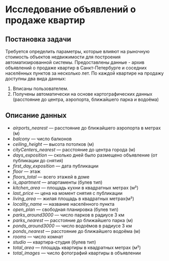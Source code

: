 # Исследование объявлений о продаже квартир

## Постановка задачи
Требуется определить параметры, которые влияют на рыночную стоимость объектов недвижимости для построения автоматизированной системы. Предоставлены данные - архив объявлений о продаже квартир в Санкт-Петербурге и соседних населённых пунктов за несколько лет. По каждой квартире на продажу доступны два вида данных:
1. Вписаны пользователем.
2. Получены автоматически на основе картографических данных (расстояние до центра, аэропорта, ближайшего парка и водоёма)

## Описание данных
* _airports_nearest_ — расстояние до ближайшего аэропорта в метрах (м)
* _balcony_ — число балконов
* _ceiling_height_ — высота потолков (м)
* _cityCenters_nearest_ — расстояние до центра города (м)
* _days_exposition_ — сколько дней было размещено объявление (от публикации до снятия)
* _first_day_exposition_ — дата публикации
* _floor_ — этаж
* _floors_total_ — всего этажей в доме
* _is_apartment_ — апартаменты (булев тип)
* _kitchen_area_ — площадь кухни в квадратных метрах (м²)
* _last_price_ — цена на момент снятия с публикации
* _living_area_ — жилая площадь в квадратных метрах(м²)
* _locality_name_ — название населённого пункта
* _open_plan_ — свободная планировка (булев тип)
* _parks_around3000_ — число парков в радиусе 3 км
* _parks_nearest_ — расстояние до ближайшего парка (м)
* _ponds_around3000_ — число водоёмов в радиусе 3 км
* _ponds_nearest_ — расстояние до ближайшего водоёма (м)
* _rooms_ — число комнат
* _studio_ — квартира-студия (булев тип)
* _total_area_ — площадь квартиры в квадратных метрах (м²)
* _total_images_ — число фотографий квартиры в объявлении
